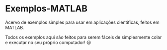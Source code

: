 # Exemplos-MATLAB
Acervo de exemplos simples para usar em aplicações científicas, feitos em MATLAB.

Todos os exemplos aqui são feitos para serem fáceis de simplesmente colar e executar no seu próprio computador! 😃
